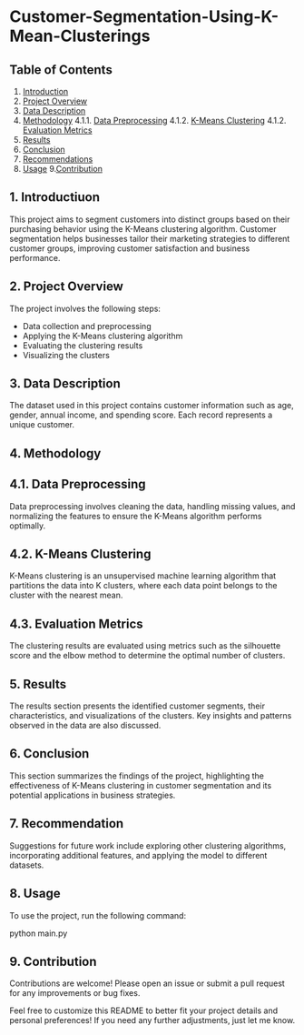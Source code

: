# Customer-Segmentation-Using-K-Mean-Clusterings

## Table of Contents

1. [Introduction](#introduction)
2. [Project Overview](#project-overview)
3. [Data Description](#data-description)
4. [Methodology](#methodology)
   4.1.1. [Data Preprocessing](#data-preprocessing)
   4.1.2. [K-Means Clustering](#k-means-clusstering)
   4.1.2. [Evaluation Metrics](#evaluation-metrics)
6. [Results](#results)
7. [Conclusion](#conclusion)
8. [Recommendations](#recommendaation)
9. [Usage](#useage)
9.[Contribution](#contribution)

## 1. Introductiuon 

This project aims to segment customers into distinct groups based on their purchasing behavior using the K-Means clustering algorithm. Customer segmentation helps businesses tailor their marketing strategies to different customer groups, improving customer satisfaction and business performance.

## 2. Project Overview

The project involves the following steps:

- Data collection and preprocessing
- Applying the K-Means clustering algorithm
- Evaluating the clustering results
- Visualizing the clusters

## 3. Data Description

The dataset used in this project contains customer information such as age, gender, annual income, and spending score. Each record represents a unique customer.

## 4. Methodology

  ## 4.1. Data Preprocessing

  Data preprocessing involves cleaning the data, handling missing values, and normalizing the features to ensure the K-Means algorithm performs optimally.

  ## 4.2. K-Means Clustering

  K-Means clustering is an unsupervised machine learning algorithm that partitions the data into K clusters, where each data point belongs to the cluster with the nearest mean.

  ## 4.3. Evaluation Metrics

  The clustering results are evaluated using metrics such as the silhouette score and the elbow method to determine the optimal number of clusters.

## 5. Results

The results section presents the identified customer segments, their characteristics, and visualizations of the clusters. Key insights and patterns observed in the data are also discussed.

## 6. Conclusion

This section summarizes the findings of the project, highlighting the effectiveness of K-Means clustering in customer segmentation and its potential applications in business strategies.

## 7. Recommendation

Suggestions for future work include exploring other clustering algorithms, incorporating additional features, and applying the model to different datasets.

## 8. Usage

To use the project, run the following command:

python main.py

## 9. Contribution

Contributions are welcome! Please open an issue or submit a pull request for any improvements or bug fixes.

Feel free to customize this README to better fit your project details and personal preferences! If you need any further adjustments, just let me know.

